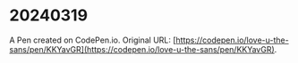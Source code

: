 # 20240319

A Pen created on CodePen.io. Original URL: [https://codepen.io/love-u-the-sans/pen/KKYavGR](https://codepen.io/love-u-the-sans/pen/KKYavGR).

